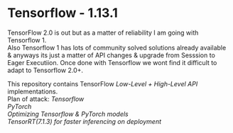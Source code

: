 # Tensorflow - 1.13.1
TensorFlow 2.0 is out but as a matter of reliability I am going with Tensorflow 1.  
Also Tensorflow 1 has lots of community solved solutions already available & anyways its just a matter of API changes & upgrade from Sesssion to Eager Executiion. Once done with Tensorflow we wont find it difficult to adapt to Tensorflow 2.0+.

This repository contains TensorFlow *Low-Level + High-Level API* implementations.  
Plan of attack:
*Tensorflow*    
*PyTorch*   
*Optimizing Tensorflow & PyTorch models*  
*TensorRT(7.1.3) for faster inferencing on deployment*  







